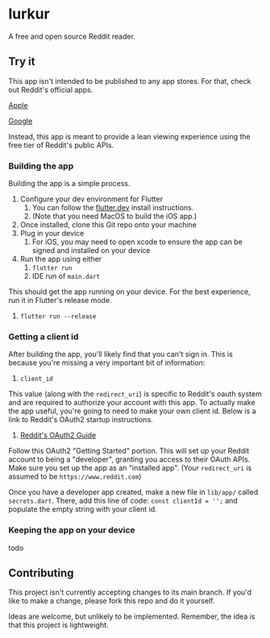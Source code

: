 # lurkur

A free and open source Reddit reader.

## Try it

This app isn't intended to be published to any app stores. For that, check out Reddit's official apps.

[Apple](https://apps.apple.com/us/app/reddit/id1064216828)

[Google](https://play.google.com/store/apps/details?id=com.reddit.frontpage)

Instead, this app is meant to provide a lean viewing experience using the free tier of Reddit's public APIs.

### Building the app

Building the app is a simple process.
1. Configure your dev environment for Flutter
   1. You can follow the [flutter.dev](https://docs.flutter.dev/get-started/install) install instructions.
   2. (Note that you need MacOS to build the iOS app.)
2. Once installed, clone this Git repo onto your machine
3. Plug in your device
   1. For iOS, you may need to open xcode to ensure the app can be signed and installed on your device
4. Run the app using either
   1. `flutter run`
   2. IDE run of `main.dart`

This should get the app running on your device.
For the best experience, run it in Flutter's release mode.
1. `flutter run --release`

### Getting a client id

After building the app, you'll likely find that you can't sign in.
This is because you're missing a very important bit of information:
1. `client_id`

This value (along with the `redirect_uri`) is specific to Reddit's oauth system and are required to authorize your account with this app.
To actually make the app useful, you're going to need to make your own client id.
Below is a link to Reddit's OAuth2 startup instructions.
1. [Reddit's OAuth2 Guide](https://github.com/reddit-archive/reddit/wiki/OAuth2#refreshing-the-token)

Follow this OAuth2 "Getting Started" portion.
This will set up your Reddit account to being a "developer", granting you access to their OAuth APIs.
Make sure you set up the app as an "installed app".
(Your `redirect_uri` is assumed to be `https://www.reddit.com`)

Once you have a developer app created, make a new file in `lib/app/` called `secrets.dart`.
There, add this line of code: `const clientId = '';` and populate the empty string with your client id.

### Keeping the app on your device

todo

## Contributing

This project isn't currently accepting changes to its main branch.
If you'd like to make a change, please fork this repo and do it yourself.

Ideas are welcome, but unlikely to be implemented.
Remember, the idea is that this project is lightweight.
